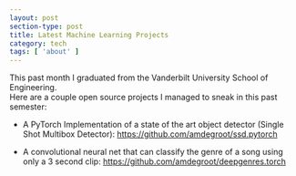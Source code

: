 ```yaml
---
layout: post
section-type: post
title: Latest Machine Learning Projects
category: tech
tags: [ 'about' ]
---
```

This past month I graduated from the Vanderbilt University School of Engineering.  
Here are a couple open source projects I managed to sneak in this past semester:

- A PyTorch Implementation of a state of the art object detector (Single Shot Multibox Detector):
https://github.com/amdegroot/ssd.pytorch

- A convolutional neural net that can classify the genre of a song using only a 3 second clip:
https://github.com/amdegroot/deepgenres.torch
